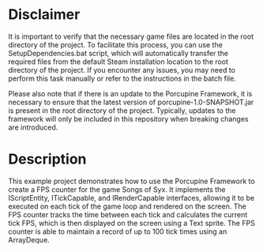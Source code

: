 # Disclaimer
It is important to verify that the necessary game files are located in the root directory of the project. To facilitate this process, you can use the SetupDependencies.bat script, which will automatically transfer the required files from the default Steam installation location to the root directory of the project. If you encounter any issues, you may need to perform this task manually or refer to the instructions in the batch file.

Please also note that if there is an update to the Porcupine Framework, it is necessary to ensure that the latest version of porcupine-1.0-SNAPSHOT.jar is present in the root directory of the project. Typically, updates to the framework will only be included in this repository when breaking changes are introduced.

# Description
This example project demonstrates how to use the Porcupine Framework to create a FPS counter for the game Songs of Syx. It implements the IScriptEntity, ITickCapable, and IRenderCapable interfaces, allowing it to be executed on each tick of the game loop and rendered on the screen. The FPS counter tracks the time between each tick and calculates the current tick FPS, which is then displayed on the screen using a Text sprite. The FPS counter is able to maintain a record of up to 100 tick times using an ArrayDeque.

